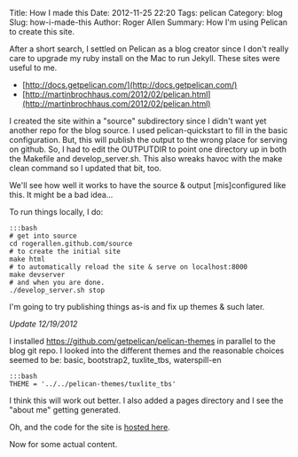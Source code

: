 Title: How I made this
Date: 2012-11-25 22:20
Tags: pelican
Category: blog
Slug: how-i-made-this
Author: Roger Allen
Summary: How I'm using Pelican to create this site.

After a short search, I settled on Pelican as a blog creator since I
don't really care to upgrade my ruby install on the Mac to run Jekyll.
These sites were useful to me.

* [http://docs.getpelican.com/](http://docs.getpelican.com/)
* [http://martinbrochhaus.com/2012/02/pelican.html](http://martinbrochhaus.com/2012/02/pelican.html)

I created the site within a "source" subdirectory since I didn't want
yet another repo for the blog source.  I used pelican-quickstart to
fill in the basic configuration.  But, this will publish the output to
the wrong place for serving on github.  So, I had to edit the
OUTPUTDIR to point one directory up in both the Makefile and
develop_server.sh.  This also wreaks havoc with the make clean command
so I updated that bit, too. 

We'll see how well it works to have the source & output
[mis]configured like this.  It might be a bad idea...

To run things locally, I do:

    :::bash
    # get into source
    cd rogerallen.github.com/source
    # to create the initial site
    make html
    # to automatically reload the site & serve on localhost:8000
    make devserver
    # and when you are done.
    ./develop_server.sh stop

I'm going to try publishing things as-is and fix up themes & such later.

*Update 12/19/2012*

I installed https://github.com/getpelican/pelican-themes in
parallel to the blog git repo. I looked into the different themes and
the reasonable choices seemed to be: basic, bootstrap2, tuxlite_tbs,
waterspill-en

    :::bash
    THEME = '../../pelican-themes/tuxlite_tbs'

I think this will work out better.  I also added a pages directory and I see the "about me" getting generated. 

Oh, and the code for the site is [hosted here](https://github.com/rogerallen/rogerallen.github.com).

Now for some actual content.
